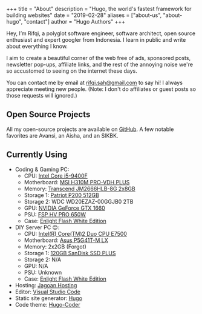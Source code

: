 +++
title = "About"
description = "Hugo, the world's fastest framework for building websites"
date = "2019-02-28"
aliases = ["about-us", "about-hugo", "contact"]
author = "Hugo Authors"
+++

Hey, I’m Rifqi, a polyglot software engineer, software architect, open source enthusiast and expert googler from Indonesia. I learn in public and write about everything I know.

I aim to create a beautiful corner of the web free of ads, sponsored posts, newsletter pop-ups, affiliate links, and the rest of the annoying noise we're so accustomed to seeing on the internet these days.

You can contact me by email at [rifqi.sah@gmail.com](mailto:rifqi.sah@gmail.com) to say hi! I always appreciate meeting new people. (Note: I don't do affiliates or guest posts so those requests will ignored.)

## Open Source Projects
All my open-source projects are available on [GitHub](https://github.com/rifqisah). A few notable favorites are Avansi, an Aisha, and an SIKBK.

## Currently Using
- Coding & Gaming PC:
   - CPU: [Intel Core i5-9400F](https://ark.intel.com/content/www/us/en/ark/products/190883/intel-core-i5-9400f-processor-9m-cache-up-to-4-10-ghz.html)
   - Motherboard: [MSI H310M PRO-VDH PLUS](https://www.msi.com/Motherboard/H310M-PRO-VDH-PLUS.html)
   - Memory: [Transcend JM2666HLB-8G 2x8GB](https://www.transcend-info.com/Products/No-974)
   - Storage 1: [Patriot P200 512GB](https://info.patriotmemory.com/patriot-p200-solid-state-drive)
   - Storage 2: WDC WD20EZAZ-00GGJB0 2TB
   - GPU: [NVIDIA GeForce GTX 1660](https://www.nvidia.com/en-us/geforce/graphics-cards/gtx-1660-ti/)
   - PSU: [FSP HV PRO 650W](https://www.fsplifestyle.com/PROP203004469/)
   - Case: [Enlight Flash White Edition](https://enlight-indonesia.com/product/enlight-flash-white-edition/)
- DIY Server PC 😊:
   - CPU: [Intel(R) Core(TM)2 Duo CPU E7500](https://www.intel.com/content/www/us/en/products/sku/36503/intel-core2-duo-processor-e7500-3m-cache-2-93-ghz-1066-mhz-fsb/specifications.html)
   - Motherboard: [Asus P5G41T-M LX](https://www.asus.com/supportonly/p5g41tm_lx/helpdesk_knowledge/)
   - Memory: 2x2GB (Forgot)
   - Storage 1: [120GB SanDisk SSD PLUS](https://www.westerndigital.com/products/internal-drives/sandisk-ssd-plus-sata-iii-ssd)
   - Storage 2: N/A
   - GPU: N/A
   - PSU: Unknown
   - Case: [Enlight Flash White Edition](https://enlight-indonesia.com/product/enlight-flash-white-edition/)
- Hosting: [Jagoan Hosting](https://jagoanhosting.com/)
- Editor: [Visual Studio Code](https://code.visualstudio.com/)
- Static site generator: [Hugo](https://gohugo.io/)
- Code theme: [Hugo-Coder](https://github.com/luizdepra/hugo-coder)